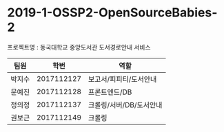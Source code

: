# 2019-1-OSSP2-OpenSourceBabies-2

프로젝트명 : 동국대학교 중앙도서관 도서경로안내 서비스


팀원 | 학번 | 역할 
------ | ------------- | ------------- 
박지수 | 2017112127 | 보고서/피피티/도서안내
문예진 | 2017112128 | 프론트엔드/DB 
정의정 | 2017112137 | 크롤링/서버/DB/도서안내
권보근 | 2017112149 | 크롤링
